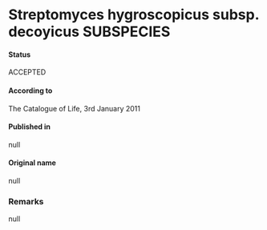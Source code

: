 # Streptomyces hygroscopicus subsp. decoyicus SUBSPECIES

#### Status
ACCEPTED

#### According to
The Catalogue of Life, 3rd January 2011

#### Published in
null

#### Original name
null

### Remarks
null